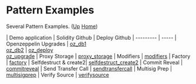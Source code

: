 # Pattern Examples

Several Pattern Examples. ([Up](..) [Home](..\..))

| Demo application      | Solidity Github        | Deploy Github
| ---------             | -----
| Openzeppelin Upgrades | [oz_db1]<br>[oz_db2]  |   [oz_deploy]<br>[oz_upgrade]
| Proxy Storage         | [proxy_storage]
| Modifiers             | [modifiers]
| Factory               | [factory]
| Selfdestruct & create2| [selfdestruct_create2]
| Commit Reveal         | [commitreveal]
| Send Transfer Call    | [sendtransfercall]
| Multisig Prep         | [multisigprep]
| Verify Source         | [verifysource]

[oz_db1]:               https://github.com/web3examples/ethereum/tree/master/pattern_examples/Upgrade/contracts/Debug1.sol
[oz_db2]:               https://github.com/web3examples/ethereum/tree/master/pattern_examples/Upgrade/contracts/Debug2.sol
[oz_deploy]:            https://github.com/web3examples/ethereum/tree/master/pattern_examples/Upgrade/migrations/2_deploy_contracts.js
[oz_upgrade]:           https://github.com/web3examples/ethereum/tree/master/pattern_examples/Upgrade/migrations/3_upgrade_contracts.js
[proxy_storage]:        https://github.com/web3examples/ethereum/tree/master/pattern_examples/proxy_storage.sol
[modifiers]:            https://github.com/web3examples/ethereum/tree/master/pattern_examples/modifiers.sol
[factory]:              https://github.com/web3examples/ethereum/blob/master/pattern_examples/factory.sol 
[selfdestruct_create2]: https://github.com/web3examples/ethereum/tree/master/pattern_examples/selfdestruct_create2.sol
[commitreveal]:         https://github.com/web3examples/ethereum/tree/master/pattern_examples/commitreveal.sol
[sendtransfercall]:     https://github.com/web3examples/ethereum/blob/master/pattern_examples/sendtransfercall.sol


[multisigprep]: https://github.com/web3examples/ethereum/tree/master/pattern_examples/multisigprep.sol



[verifysource]: https://github.com/web3examples/ethereum/tree/master/pattern_examples/verifysource.sol





